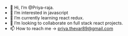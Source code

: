 - 👋 Hi, I’m @Priya-raja.
- 👀 I’m interested in javascript
- 🌱 I’m currently learning react redux.
- 💞️ I’m looking to collaborate on full stack react projects.
- 📫 How to reach me -> priya.thevar89@gmail.com

<!---
Priya-raja/Priya-raja is a ✨ special ✨ repository because its `README.md` (this file) appears on your GitHub profile.
You can click the Preview link to take a look at your changes.
--->
